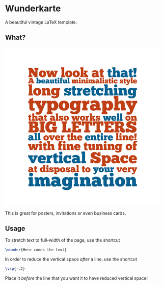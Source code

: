 # Wunderkarte

A beautiful vintage LaTeX template.

## What?

<img src="preview.png" />

This is great for posters, invitations or even business cards.

## Usage

To stretch text to full-width of the page, use the shortcut

``` latex
\wunder{Here comes the text}
```

In order to reduce the vertical space _after_ a line, use the shortcut

``` latex
\vsp{-.2}
```

Place it _before_ the line that you want it to have reduced vertical space!
